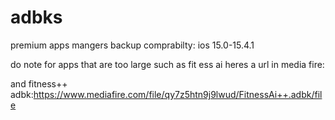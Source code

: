 # adbks
premium apps mangers backup
comprabilty: ios 15.0-15.4.1


do note for apps that are too large such  as fit ess ai heres a url in media fire:




and fitness++ adbk:https://www.mediafire.com/file/qy7z5htn9j9lwud/FitnessAi++.adbk/file




